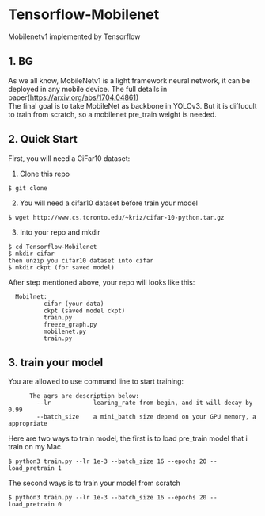 # Tensorflow-Mobilenet
Mobilenetv1 implemented by Tensorflow

## 1. BG  
As we all know, MobileNetv1 is a light framework neural network, it can be deployed in any mobile device. The full details in paper(https://arxiv.org/abs/1704.04861)  
The final goal is to take MobileNet as backbone in YOLOv3. But it is diffucult to train from scratch, so a mobilenet pre_train weight is needed.  

## 2. Quick Start  
First, you will need a CiFar10 dataset:  
1. Clone this repo  
```
$ git clone 
```
2. You will need a cifar10 dataset before train your model
```
$ wget http://www.cs.toronto.edu/~kriz/cifar-10-python.tar.gz
```
3. Into your repo and mkdir
```
$ cd Tensorflow-Mobilenet
$ mkdir cifar
then unzip you cifar10 dataset into cifar
$ mkdir ckpt (for saved model)

```
After step mentioned above, your repo will looks like this:  
```
  Mobilnet:
          cifar (your data)
          ckpt (saved model ckpt)
          train.py
          freeze_graph.py
          mobilenet.py
          train.py
```
## 3. train your model  
You are allowed to use command line to start training:
```
      The agrs are description below:
        --lr            learing_rate from begin, and it will decay by 0.99
        --batch_size    a mini_batch size depend on your GPU memory, a appropriate 
```
Here are two ways to train model, the first is to load pre_train model that i train on my Mac.
```
$ python3 train.py --lr 1e-3 --batch_size 16 --epochs 20 --load_pretrain 1
```
The second ways is to train your model from scratch
```
$ python3 train.py --lr 1e-3 --batch_size 16 --epochs 20 --load_pretrain 0
```

